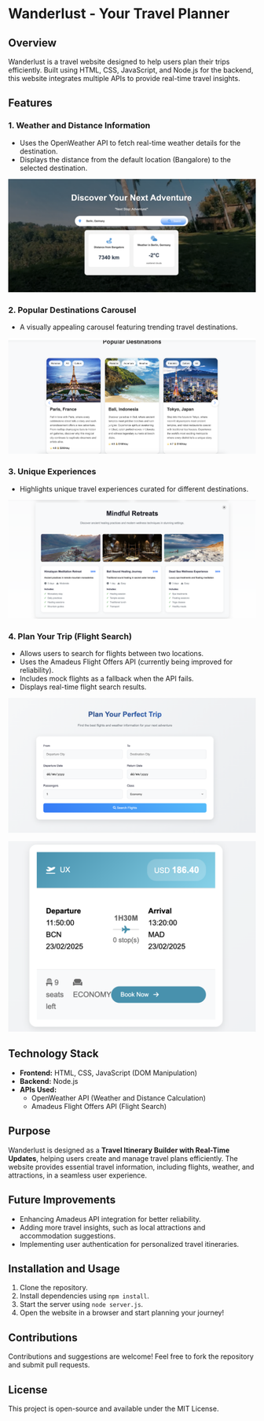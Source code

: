 # Wanderlust - Your Travel Planner

## Overview
Wanderlust is a travel website designed to help users plan their trips efficiently. Built using HTML, CSS, JavaScript, and Node.js for the backend, this website integrates multiple APIs to provide real-time travel insights.

## Features

### 1. Weather and Distance Information
- Uses the OpenWeather API to fetch real-time weather details for the destination.
- Displays the distance from the default location (Bangalore) to the selected destination.

![Weather and Distance Information](frontend/assets/WeatherandDistance.png)

### 2. Popular Destinations Carousel
- A visually appealing carousel featuring trending travel destinations.

![Popular Destinations](frontend/assets/populardestination.png)

### 3. Unique Experiences
- Highlights unique travel experiences curated for different destinations.

![Unique Experiences](frontend/assets/uniqueEx.png)

### 4. Plan Your Trip (Flight Search)
- Allows users to search for flights between two locations.
- Uses the Amadeus Flight Offers API (currently being improved for reliability).
- Includes mock flights as a fallback when the API fails.
- Displays real-time flight search results.

![Plan Your Trip](frontend/assets/planurtrip.png)

![Real-Time Flight Search](frontend/assets/realtimeresponse.png)

## Technology Stack
- **Frontend:** HTML, CSS, JavaScript (DOM Manipulation)
- **Backend:** Node.js
- **APIs Used:**
  - OpenWeather API (Weather and Distance Calculation)
  - Amadeus Flight Offers API (Flight Search)

## Purpose
Wanderlust is designed as a **Travel Itinerary Builder with Real-Time Updates**, helping users create and manage travel plans efficiently. The website provides essential travel information, including flights, weather, and attractions, in a seamless user experience.

## Future Improvements
- Enhancing Amadeus API integration for better reliability.
- Adding more travel insights, such as local attractions and accommodation suggestions.
- Implementing user authentication for personalized travel itineraries.

## Installation and Usage
1. Clone the repository.
2. Install dependencies using `npm install`.
3. Start the server using `node server.js`.
4. Open the website in a browser and start planning your journey!

## Contributions
Contributions and suggestions are welcome! Feel free to fork the repository and submit pull requests.

## License
This project is open-source and available under the MIT License.

